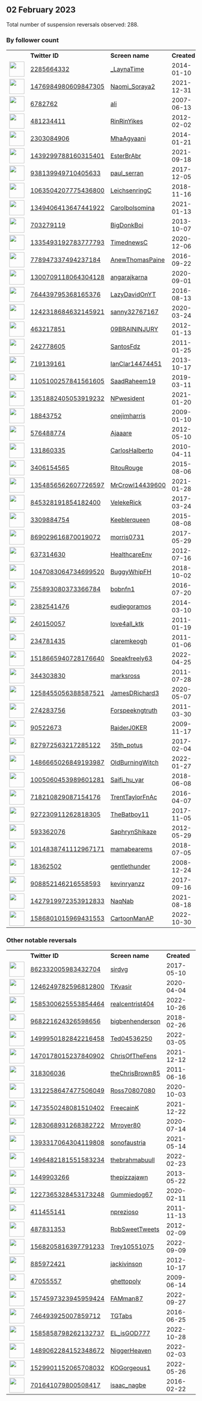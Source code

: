 
## 02 February 2023
Total number of suspension reversals observed: 288.

### By follower count
<table><tr><th></th><th align="left">Twitter ID</th><th align="left">Screen name</th>
<th align="left">Created</th><th align="left">Status</th><th align="left">Suspended</th><th align="left">Followers</th>
<tr><td><a href="https://pbs.twimg.com/profile_images/1620593273692643328/2BjX4gpP_normal.jpg"><img src="https://pbs.twimg.com/profile_images/1620593273692643328/2BjX4gpP_normal.jpg" width="40px" height="40px" align="center"/></a></td><td><a href="https://twitter.com/intent/user?user_id=2285664332">2285664332</a></td><td><a href="https://twitter.com/_LaynaTime">_LaynaTime</a></td><td>2014-01-10</td><td align="center"></td><td>2023-01-19</td><td>402793</td></tr>
<tr><td><a href="https://pbs.twimg.com/profile_images/1624492045778792453/Xs-lWnED_normal.jpg"><img src="https://pbs.twimg.com/profile_images/1624492045778792453/Xs-lWnED_normal.jpg" width="40px" height="40px" align="center"/></a></td><td><a href="https://twitter.com/intent/user?user_id=1476984980609847305">1476984980609847305</a></td><td><a href="https://twitter.com/Naomi_Soraya2">Naomi_Soraya2</a></td><td>2021-12-31</td><td align="center"></td><td>2023-01-01</td><td>210023</td></tr>
<tr><td><a href="https://pbs.twimg.com/profile_images/1305817044240261121/xWwXL2P3_normal.jpg"><img src="https://pbs.twimg.com/profile_images/1305817044240261121/xWwXL2P3_normal.jpg" width="40px" height="40px" align="center"/></a></td><td><a href="https://twitter.com/intent/user?user_id=6782762">6782762</a></td><td><a href="https://twitter.com/ali">ali</a></td><td>2007-06-13</td><td align="center">🚫</td><td>2023-01-25</td><td>173031</td></tr>
<tr><td><a href="https://pbs.twimg.com/profile_images/1639793593648021506/ub3xSLZk_normal.jpg"><img src="https://pbs.twimg.com/profile_images/1639793593648021506/ub3xSLZk_normal.jpg" width="40px" height="40px" align="center"/></a></td><td><a href="https://twitter.com/intent/user?user_id=481234411">481234411</a></td><td><a href="https://twitter.com/RinRinYikes">RinRinYikes</a></td><td>2012-02-02</td><td align="center"></td><td>2022-12-31</td><td>91996</td></tr>
<tr><td><a href="https://pbs.twimg.com/profile_images/1633741176212946944/5onxIcRf_normal.jpg"><img src="https://pbs.twimg.com/profile_images/1633741176212946944/5onxIcRf_normal.jpg" width="40px" height="40px" align="center"/></a></td><td><a href="https://twitter.com/intent/user?user_id=2303084906">2303084906</a></td><td><a href="https://twitter.com/MhaAgyaani">MhaAgyaani</a></td><td>2014-01-21</td><td align="center"></td><td>2022-07-20</td><td>37732</td></tr>
<tr><td><a href="https://pbs.twimg.com/profile_images/1524555658456182786/ihrTLnDP_normal.jpg"><img src="https://pbs.twimg.com/profile_images/1524555658456182786/ihrTLnDP_normal.jpg" width="40px" height="40px" align="center"/></a></td><td><a href="https://twitter.com/intent/user?user_id=1439299788160315401">1439299788160315401</a></td><td><a href="https://twitter.com/EsterBrAbr">EsterBrAbr</a></td><td>2021-09-18</td><td align="center"></td><td>2022-07-22</td><td>29997</td></tr>
<tr><td><a href="https://pbs.twimg.com/profile_images/1621076493311918080/bVlssH8Z_normal.jpg"><img src="https://pbs.twimg.com/profile_images/1621076493311918080/bVlssH8Z_normal.jpg" width="40px" height="40px" align="center"/></a></td><td><a href="https://twitter.com/intent/user?user_id=938139949710405633">938139949710405633</a></td><td><a href="https://twitter.com/paul_serran">paul_serran</a></td><td>2017-12-05</td><td align="center"></td><td></td><td>29195</td></tr>
<tr><td><a href="https://pbs.twimg.com/profile_images/1532718946570346496/Edgof983_normal.jpg"><img src="https://pbs.twimg.com/profile_images/1532718946570346496/Edgof983_normal.jpg" width="40px" height="40px" align="center"/></a></td><td><a href="https://twitter.com/intent/user?user_id=1063504207775436800">1063504207775436800</a></td><td><a href="https://twitter.com/LeichsenringC">LeichsenringC</a></td><td>2018-11-16</td><td align="center"></td><td>2022-07-23</td><td>26847</td></tr>
<tr><td><a href="https://pbs.twimg.com/profile_images/1647559734445088768/iyH_qF2U_normal.jpg"><img src="https://pbs.twimg.com/profile_images/1647559734445088768/iyH_qF2U_normal.jpg" width="40px" height="40px" align="center"/></a></td><td><a href="https://twitter.com/intent/user?user_id=1349406413647441922">1349406413647441922</a></td><td><a href="https://twitter.com/Carolbolsomina">Carolbolsomina</a></td><td>2021-01-13</td><td align="center"></td><td>2022-11-09</td><td>23537</td></tr>
<tr><td><a href="https://pbs.twimg.com/profile_images/1648191000915877888/OQXCRH1m_normal.jpg"><img src="https://pbs.twimg.com/profile_images/1648191000915877888/OQXCRH1m_normal.jpg" width="40px" height="40px" align="center"/></a></td><td><a href="https://twitter.com/intent/user?user_id=703279119">703279119</a></td><td><a href="https://twitter.com/BigDonkBoi">BigDonkBoi</a></td><td>2013-10-07</td><td align="center"></td><td>2022-11-20</td><td>7132</td></tr>
<tr><td><a href="https://pbs.twimg.com/profile_images/1335495666903121920/Y8rQ6v9R_normal.jpg"><img src="https://pbs.twimg.com/profile_images/1335495666903121920/Y8rQ6v9R_normal.jpg" width="40px" height="40px" align="center"/></a></td><td><a href="https://twitter.com/intent/user?user_id=1335493192783777793">1335493192783777793</a></td><td><a href="https://twitter.com/TimednewsC">TimednewsC</a></td><td>2020-12-06</td><td align="center"></td><td>2023-01-19</td><td>6106</td></tr>
<tr><td><a href="https://pbs.twimg.com/profile_images/778957429778292736/VEe6DHY9_normal.jpg"><img src="https://pbs.twimg.com/profile_images/778957429778292736/VEe6DHY9_normal.jpg" width="40px" height="40px" align="center"/></a></td><td><a href="https://twitter.com/intent/user?user_id=778947337494237184">778947337494237184</a></td><td><a href="https://twitter.com/AnewThomasPaine">AnewThomasPaine</a></td><td>2016-09-22</td><td align="center"></td><td></td><td>6030</td></tr>
<tr><td><a href="https://pbs.twimg.com/profile_images/1645637566065156096/EpbTIu-K_normal.jpg"><img src="https://pbs.twimg.com/profile_images/1645637566065156096/EpbTIu-K_normal.jpg" width="40px" height="40px" align="center"/></a></td><td><a href="https://twitter.com/intent/user?user_id=1300709118064304128">1300709118064304128</a></td><td><a href="https://twitter.com/angarajkarna">angarajkarna</a></td><td>2020-09-01</td><td align="center"></td><td>2022-11-26</td><td>5809</td></tr>
<tr><td><a href="https://pbs.twimg.com/profile_images/1600336479594610690/32T7bq0B_normal.jpg"><img src="https://pbs.twimg.com/profile_images/1600336479594610690/32T7bq0B_normal.jpg" width="40px" height="40px" align="center"/></a></td><td><a href="https://twitter.com/intent/user?user_id=764439795368165376">764439795368165376</a></td><td><a href="https://twitter.com/LazyDavidOnYT">LazyDavidOnYT</a></td><td>2016-08-13</td><td align="center"></td><td>2023-01-23</td><td>5562</td></tr>
<tr><td><a href="https://pbs.twimg.com/profile_images/1495980204933582849/77PcHgQ4_normal.jpg"><img src="https://pbs.twimg.com/profile_images/1495980204933582849/77PcHgQ4_normal.jpg" width="40px" height="40px" align="center"/></a></td><td><a href="https://twitter.com/intent/user?user_id=1242318684632145921">1242318684632145921</a></td><td><a href="https://twitter.com/sanny32767167">sanny32767167</a></td><td>2020-03-24</td><td align="center"></td><td>2022-11-26</td><td>5385</td></tr>
<tr><td><a href="https://pbs.twimg.com/profile_images/1652034728537497610/d9Byf0wx_normal.jpg"><img src="https://pbs.twimg.com/profile_images/1652034728537497610/d9Byf0wx_normal.jpg" width="40px" height="40px" align="center"/></a></td><td><a href="https://twitter.com/intent/user?user_id=463217851">463217851</a></td><td><a href="https://twitter.com/09BRAININJURY">09BRAININJURY</a></td><td>2012-01-13</td><td align="center"></td><td></td><td>5122</td></tr>
<tr><td><a href="https://pbs.twimg.com/profile_images/1531707032105103361/qa5s3z39_normal.jpg"><img src="https://pbs.twimg.com/profile_images/1531707032105103361/qa5s3z39_normal.jpg" width="40px" height="40px" align="center"/></a></td><td><a href="https://twitter.com/intent/user?user_id=242778605">242778605</a></td><td><a href="https://twitter.com/SantosFdz">SantosFdz</a></td><td>2011-01-25</td><td align="center"></td><td>2022-11-06</td><td>4247</td></tr>
<tr><td><a href="https://pbs.twimg.com/profile_images/1644953685129060352/4K5SdHBe_normal.jpg"><img src="https://pbs.twimg.com/profile_images/1644953685129060352/4K5SdHBe_normal.jpg" width="40px" height="40px" align="center"/></a></td><td><a href="https://twitter.com/intent/user?user_id=719139161">719139161</a></td><td><a href="https://twitter.com/IanClar14474451">IanClar14474451</a></td><td>2013-10-17</td><td align="center"></td><td>2022-11-08</td><td>4247</td></tr>
<tr><td><a href="https://pbs.twimg.com/profile_images/1449753608363380742/xCPeOCRA_normal.jpg"><img src="https://pbs.twimg.com/profile_images/1449753608363380742/xCPeOCRA_normal.jpg" width="40px" height="40px" align="center"/></a></td><td><a href="https://twitter.com/intent/user?user_id=1105100257841561605">1105100257841561605</a></td><td><a href="https://twitter.com/SaadRaheem19">SaadRaheem19</a></td><td>2019-03-11</td><td align="center"></td><td>2022-09-12</td><td>4018</td></tr>
<tr><td><a href="https://pbs.twimg.com/profile_images/1470540525002444804/jL0GmDq3_normal.jpg"><img src="https://pbs.twimg.com/profile_images/1470540525002444804/jL0GmDq3_normal.jpg" width="40px" height="40px" align="center"/></a></td><td><a href="https://twitter.com/intent/user?user_id=1351882405053919232">1351882405053919232</a></td><td><a href="https://twitter.com/NPwesident">NPwesident</a></td><td>2021-01-20</td><td align="center"></td><td>2022-12-28</td><td>4015</td></tr>
<tr><td><a href="https://pbs.twimg.com/profile_images/1623717516072652805/hOY4i_9O_normal.jpg"><img src="https://pbs.twimg.com/profile_images/1623717516072652805/hOY4i_9O_normal.jpg" width="40px" height="40px" align="center"/></a></td><td><a href="https://twitter.com/intent/user?user_id=18843752">18843752</a></td><td><a href="https://twitter.com/onejimharris">onejimharris</a></td><td>2009-01-10</td><td align="center"></td><td></td><td>3931</td></tr>
<tr><td><a href="https://pbs.twimg.com/profile_images/1628495541922414592/QjR5UnOw_normal.jpg"><img src="https://pbs.twimg.com/profile_images/1628495541922414592/QjR5UnOw_normal.jpg" width="40px" height="40px" align="center"/></a></td><td><a href="https://twitter.com/intent/user?user_id=576488774">576488774</a></td><td><a href="https://twitter.com/Ajaaare">Ajaaare</a></td><td>2012-05-10</td><td align="center"></td><td>2023-01-11</td><td>3806</td></tr>
<tr><td><a href="https://pbs.twimg.com/profile_images/1286129368096440321/jUKIUP90_normal.jpg"><img src="https://pbs.twimg.com/profile_images/1286129368096440321/jUKIUP90_normal.jpg" width="40px" height="40px" align="center"/></a></td><td><a href="https://twitter.com/intent/user?user_id=131860335">131860335</a></td><td><a href="https://twitter.com/CarlosHalberto">CarlosHalberto</a></td><td>2010-04-11</td><td align="center"></td><td>2022-12-06</td><td>3739</td></tr>
<tr><td><a href="https://pbs.twimg.com/profile_images/1567536034526777348/BKSQVs4O_normal.jpg"><img src="https://pbs.twimg.com/profile_images/1567536034526777348/BKSQVs4O_normal.jpg" width="40px" height="40px" align="center"/></a></td><td><a href="https://twitter.com/intent/user?user_id=3406154565">3406154565</a></td><td><a href="https://twitter.com/RitouRouge">RitouRouge</a></td><td>2015-08-06</td><td align="center"></td><td>2023-01-11</td><td>3683</td></tr>
<tr><td><a href="https://abs.twimg.com/sticky/default_profile_images/default_profile_normal.png"><img src="https://abs.twimg.com/sticky/default_profile_images/default_profile_normal.png" width="40px" height="40px" align="center"/></a></td><td><a href="https://twitter.com/intent/user?user_id=1354856562607726597">1354856562607726597</a></td><td><a href="https://twitter.com/MrCrowl14439600">MrCrowl14439600</a></td><td>2021-01-28</td><td align="center"></td><td>2022-05-14</td><td>3059</td></tr>
<tr><td><a href="https://pbs.twimg.com/profile_images/1596689405275774978/XDI8cDGe_normal.jpg"><img src="https://pbs.twimg.com/profile_images/1596689405275774978/XDI8cDGe_normal.jpg" width="40px" height="40px" align="center"/></a></td><td><a href="https://twitter.com/intent/user?user_id=845328191854182400">845328191854182400</a></td><td><a href="https://twitter.com/VelekeRick">VelekeRick</a></td><td>2017-03-24</td><td align="center"></td><td>2023-01-11</td><td>3050</td></tr>
<tr><td><a href="https://pbs.twimg.com/profile_images/1621378528200515586/8CI6RvEF_normal.jpg"><img src="https://pbs.twimg.com/profile_images/1621378528200515586/8CI6RvEF_normal.jpg" width="40px" height="40px" align="center"/></a></td><td><a href="https://twitter.com/intent/user?user_id=3309884754">3309884754</a></td><td><a href="https://twitter.com/Keeblerqueen">Keeblerqueen</a></td><td>2015-08-08</td><td align="center"></td><td></td><td>2679</td></tr>
<tr><td><a href="https://pbs.twimg.com/profile_images/1212706595328577540/sTo7i_Ee_normal.jpg"><img src="https://pbs.twimg.com/profile_images/1212706595328577540/sTo7i_Ee_normal.jpg" width="40px" height="40px" align="center"/></a></td><td><a href="https://twitter.com/intent/user?user_id=869029616870019072">869029616870019072</a></td><td><a href="https://twitter.com/morris0731">morris0731</a></td><td>2017-05-29</td><td align="center"></td><td>2023-01-11</td><td>2443</td></tr>
<tr><td><a href="https://pbs.twimg.com/profile_images/1067353500626096128/aOWNeo5T_normal.jpg"><img src="https://pbs.twimg.com/profile_images/1067353500626096128/aOWNeo5T_normal.jpg" width="40px" height="40px" align="center"/></a></td><td><a href="https://twitter.com/intent/user?user_id=637314630">637314630</a></td><td><a href="https://twitter.com/HealthcareEnv">HealthcareEnv</a></td><td>2012-07-16</td><td align="center"></td><td>2023-01-18</td><td>2378</td></tr>
<tr><td><a href="https://pbs.twimg.com/profile_images/1485692285165752321/zNsQMXft_normal.jpg"><img src="https://pbs.twimg.com/profile_images/1485692285165752321/zNsQMXft_normal.jpg" width="40px" height="40px" align="center"/></a></td><td><a href="https://twitter.com/intent/user?user_id=1047083064734699520">1047083064734699520</a></td><td><a href="https://twitter.com/BuggyWhipFH">BuggyWhipFH</a></td><td>2018-10-02</td><td align="center"></td><td>2022-12-25</td><td>2167</td></tr>
<tr><td><a href="https://pbs.twimg.com/profile_images/1621501019279577095/QhHag0eR_normal.jpg"><img src="https://pbs.twimg.com/profile_images/1621501019279577095/QhHag0eR_normal.jpg" width="40px" height="40px" align="center"/></a></td><td><a href="https://twitter.com/intent/user?user_id=755893080373366784">755893080373366784</a></td><td><a href="https://twitter.com/bobnfn1">bobnfn1</a></td><td>2016-07-20</td><td align="center"></td><td></td><td>2123</td></tr>
<tr><td><a href="https://pbs.twimg.com/profile_images/1618196828276539392/cEtXBmQJ_normal.jpg"><img src="https://pbs.twimg.com/profile_images/1618196828276539392/cEtXBmQJ_normal.jpg" width="40px" height="40px" align="center"/></a></td><td><a href="https://twitter.com/intent/user?user_id=2382541476">2382541476</a></td><td><a href="https://twitter.com/eudiegoramos">eudiegoramos</a></td><td>2014-03-10</td><td align="center"></td><td>2022-11-04</td><td>2066</td></tr>
<tr><td><a href="https://pbs.twimg.com/profile_images/1656570324559998978/ePDJ8aT-_normal.jpg"><img src="https://pbs.twimg.com/profile_images/1656570324559998978/ePDJ8aT-_normal.jpg" width="40px" height="40px" align="center"/></a></td><td><a href="https://twitter.com/intent/user?user_id=240150057">240150057</a></td><td><a href="https://twitter.com/love4all_ktk">love4all_ktk</a></td><td>2011-01-19</td><td align="center"></td><td>2023-01-25</td><td>1935</td></tr>
<tr><td><a href="https://pbs.twimg.com/profile_images/670045692308668417/PlSlXg4B_normal.jpg"><img src="https://pbs.twimg.com/profile_images/670045692308668417/PlSlXg4B_normal.jpg" width="40px" height="40px" align="center"/></a></td><td><a href="https://twitter.com/intent/user?user_id=234781435">234781435</a></td><td><a href="https://twitter.com/claremkeogh">claremkeogh</a></td><td>2011-01-06</td><td align="center"></td><td>2022-12-05</td><td>1803</td></tr>
<tr><td><a href="https://pbs.twimg.com/profile_images/1627707613335912452/LQ6QwcfD_normal.jpg"><img src="https://pbs.twimg.com/profile_images/1627707613335912452/LQ6QwcfD_normal.jpg" width="40px" height="40px" align="center"/></a></td><td><a href="https://twitter.com/intent/user?user_id=1518665940728176640">1518665940728176640</a></td><td><a href="https://twitter.com/Speakfreely63">Speakfreely63</a></td><td>2022-04-25</td><td align="center">🚫</td><td>2022-11-24</td><td>1801</td></tr>
<tr><td><a href="https://pbs.twimg.com/profile_images/935579976262406147/E-lpUKrr_normal.jpg"><img src="https://pbs.twimg.com/profile_images/935579976262406147/E-lpUKrr_normal.jpg" width="40px" height="40px" align="center"/></a></td><td><a href="https://twitter.com/intent/user?user_id=344303830">344303830</a></td><td><a href="https://twitter.com/marksross">marksross</a></td><td>2011-07-28</td><td align="center"></td><td>2022-11-04</td><td>1748</td></tr>
<tr><td><a href="https://pbs.twimg.com/profile_images/1424804141763805189/i6Ji7jRC_normal.jpg"><img src="https://pbs.twimg.com/profile_images/1424804141763805189/i6Ji7jRC_normal.jpg" width="40px" height="40px" align="center"/></a></td><td><a href="https://twitter.com/intent/user?user_id=1258455056388587521">1258455056388587521</a></td><td><a href="https://twitter.com/JamesDRichard3">JamesDRichard3</a></td><td>2020-05-07</td><td align="center"></td><td>2022-12-09</td><td>1718</td></tr>
<tr><td><a href="https://pbs.twimg.com/profile_images/1000385927204585474/TyPNxy5T_normal.jpg"><img src="https://pbs.twimg.com/profile_images/1000385927204585474/TyPNxy5T_normal.jpg" width="40px" height="40px" align="center"/></a></td><td><a href="https://twitter.com/intent/user?user_id=274283756">274283756</a></td><td><a href="https://twitter.com/Forspeekngtruth">Forspeekngtruth</a></td><td>2011-03-30</td><td align="center"></td><td></td><td>1672</td></tr>
<tr><td><a href="https://pbs.twimg.com/profile_images/1598060871007494144/VGQQgKiR_normal.jpg"><img src="https://pbs.twimg.com/profile_images/1598060871007494144/VGQQgKiR_normal.jpg" width="40px" height="40px" align="center"/></a></td><td><a href="https://twitter.com/intent/user?user_id=90522673">90522673</a></td><td><a href="https://twitter.com/RaiderJ0KER">RaiderJ0KER</a></td><td>2009-11-17</td><td align="center"></td><td>2023-01-09</td><td>1566</td></tr>
<tr><td><a href="https://pbs.twimg.com/profile_images/1619148880666394625/0V2B374V_normal.jpg"><img src="https://pbs.twimg.com/profile_images/1619148880666394625/0V2B374V_normal.jpg" width="40px" height="40px" align="center"/></a></td><td><a href="https://twitter.com/intent/user?user_id=827972563217285122">827972563217285122</a></td><td><a href="https://twitter.com/35th_potus">35th_potus</a></td><td>2017-02-04</td><td align="center"></td><td>2022-11-25</td><td>1427</td></tr>
<tr><td><a href="https://pbs.twimg.com/profile_images/1524484943325405185/ONRj7ell_normal.jpg"><img src="https://pbs.twimg.com/profile_images/1524484943325405185/ONRj7ell_normal.jpg" width="40px" height="40px" align="center"/></a></td><td><a href="https://twitter.com/intent/user?user_id=1486665026849193987">1486665026849193987</a></td><td><a href="https://twitter.com/OldBurningWitch">OldBurningWitch</a></td><td>2022-01-27</td><td align="center"></td><td>2022-08-13</td><td>1377</td></tr>
<tr><td><a href="https://pbs.twimg.com/profile_images/1589209120586047488/UaPNIiK2_normal.jpg"><img src="https://pbs.twimg.com/profile_images/1589209120586047488/UaPNIiK2_normal.jpg" width="40px" height="40px" align="center"/></a></td><td><a href="https://twitter.com/intent/user?user_id=1005060453989601281">1005060453989601281</a></td><td><a href="https://twitter.com/Saifi_hu_yar">Saifi_hu_yar</a></td><td>2018-06-08</td><td align="center"></td><td>2023-01-14</td><td>1299</td></tr>
<tr><td><a href="https://pbs.twimg.com/profile_images/1655375616227835904/GxeXdqfn_normal.jpg"><img src="https://pbs.twimg.com/profile_images/1655375616227835904/GxeXdqfn_normal.jpg" width="40px" height="40px" align="center"/></a></td><td><a href="https://twitter.com/intent/user?user_id=718210829087154176">718210829087154176</a></td><td><a href="https://twitter.com/TrentTaylorFnAc">TrentTaylorFnAc</a></td><td>2016-04-07</td><td align="center"></td><td>2022-12-29</td><td>1279</td></tr>
<tr><td><a href="https://pbs.twimg.com/profile_images/1576968736032149508/YJkNq3EH_normal.jpg"><img src="https://pbs.twimg.com/profile_images/1576968736032149508/YJkNq3EH_normal.jpg" width="40px" height="40px" align="center"/></a></td><td><a href="https://twitter.com/intent/user?user_id=927230911262818305">927230911262818305</a></td><td><a href="https://twitter.com/TheBatboy11">TheBatboy11</a></td><td>2017-11-05</td><td align="center"></td><td>2023-01-28</td><td>1279</td></tr>
<tr><td><a href="https://pbs.twimg.com/profile_images/1532838914087608320/1bfwI6Iw_normal.jpg"><img src="https://pbs.twimg.com/profile_images/1532838914087608320/1bfwI6Iw_normal.jpg" width="40px" height="40px" align="center"/></a></td><td><a href="https://twitter.com/intent/user?user_id=593362076">593362076</a></td><td><a href="https://twitter.com/SaphrynShikaze">SaphrynShikaze</a></td><td>2012-05-29</td><td align="center"></td><td>2023-01-27</td><td>1264</td></tr>
<tr><td><a href="https://pbs.twimg.com/profile_images/1530571053814239234/sgze3Fe5_normal.jpg"><img src="https://pbs.twimg.com/profile_images/1530571053814239234/sgze3Fe5_normal.jpg" width="40px" height="40px" align="center"/></a></td><td><a href="https://twitter.com/intent/user?user_id=1014838741112967171">1014838741112967171</a></td><td><a href="https://twitter.com/mamabearems">mamabearems</a></td><td>2018-07-05</td><td align="center"></td><td>2022-10-11</td><td>1258</td></tr>
<tr><td><a href="https://pbs.twimg.com/profile_images/1170682591009234944/PoxTcEro_normal.jpg"><img src="https://pbs.twimg.com/profile_images/1170682591009234944/PoxTcEro_normal.jpg" width="40px" height="40px" align="center"/></a></td><td><a href="https://twitter.com/intent/user?user_id=18362502">18362502</a></td><td><a href="https://twitter.com/gentlethunder">gentlethunder</a></td><td>2008-12-24</td><td align="center"></td><td></td><td>1218</td></tr>
<tr><td><a href="https://pbs.twimg.com/profile_images/1529637113549008896/vAH26oYw_normal.jpg"><img src="https://pbs.twimg.com/profile_images/1529637113549008896/vAH26oYw_normal.jpg" width="40px" height="40px" align="center"/></a></td><td><a href="https://twitter.com/intent/user?user_id=908852146216558593">908852146216558593</a></td><td><a href="https://twitter.com/kevinryanzz">kevinryanzz</a></td><td>2017-09-16</td><td align="center">🚫</td><td>2022-12-27</td><td>1218</td></tr>
<tr><td><a href="https://pbs.twimg.com/profile_images/1502214302639476740/jjffNZxT_normal.jpg"><img src="https://pbs.twimg.com/profile_images/1502214302639476740/jjffNZxT_normal.jpg" width="40px" height="40px" align="center"/></a></td><td><a href="https://twitter.com/intent/user?user_id=1427919972353912833">1427919972353912833</a></td><td><a href="https://twitter.com/NaqNab">NaqNab</a></td><td>2021-08-18</td><td align="center"></td><td>2022-11-17</td><td>1202</td></tr>
<tr><td><a href="https://pbs.twimg.com/profile_images/1586801178737795074/ZeC-x2jB_normal.jpg"><img src="https://pbs.twimg.com/profile_images/1586801178737795074/ZeC-x2jB_normal.jpg" width="40px" height="40px" align="center"/></a></td><td><a href="https://twitter.com/intent/user?user_id=1586801015969431553">1586801015969431553</a></td><td><a href="https://twitter.com/CartoonManAP">CartoonManAP</a></td><td>2022-10-30</td><td align="center">🚫</td><td>2023-01-29</td><td>1193</td></tr>
</table>

### Other notable reversals
<table><tr><th></th><th align="left">Twitter ID</th><th align="left">Screen name</th>
<th align="left">Created</th><th align="left">Status</th><th align="left">Suspended</th><th align="left">Followers</th>
<tr><td><a href="https://pbs.twimg.com/profile_images/1635509476391362562/iCSmHyMZ_normal.jpg"><img src="https://pbs.twimg.com/profile_images/1635509476391362562/iCSmHyMZ_normal.jpg" width="40px" height="40px" align="center"/></a></td><td><a href="https://twitter.com/intent/user?user_id=862332005983432704">862332005983432704</a></td><td><a href="https://twitter.com/sirdvg">sirdvg</a></td><td>2017-05-10</td><td align="center"></td><td>2022-12-07</td><td>421</td></tr>
<tr><td><a href="https://pbs.twimg.com/profile_images/1270744423287193600/07dZkXPh_normal.jpg"><img src="https://pbs.twimg.com/profile_images/1270744423287193600/07dZkXPh_normal.jpg" width="40px" height="40px" align="center"/></a></td><td><a href="https://twitter.com/intent/user?user_id=1246249782596812800">1246249782596812800</a></td><td><a href="https://twitter.com/TKvasir">TKvasir</a></td><td>2020-04-04</td><td align="center"></td><td>2023-01-30</td><td>106</td></tr>
<tr><td><a href="https://pbs.twimg.com/profile_images/1600761656996466688/WzDYpHwa_normal.jpg"><img src="https://pbs.twimg.com/profile_images/1600761656996466688/WzDYpHwa_normal.jpg" width="40px" height="40px" align="center"/></a></td><td><a href="https://twitter.com/intent/user?user_id=1585300625553854464">1585300625553854464</a></td><td><a href="https://twitter.com/realcentrist404">realcentrist404</a></td><td>2022-10-26</td><td align="center"></td><td>2022-12-21</td><td>435</td></tr>
<tr><td><a href="https://pbs.twimg.com/profile_images/1656903431963959298/amlqO-Gl_normal.jpg"><img src="https://pbs.twimg.com/profile_images/1656903431963959298/amlqO-Gl_normal.jpg" width="40px" height="40px" align="center"/></a></td><td><a href="https://twitter.com/intent/user?user_id=968221624326598656">968221624326598656</a></td><td><a href="https://twitter.com/bigbenhenderson">bigbenhenderson</a></td><td>2018-02-26</td><td align="center">🔒</td><td>2022-12-27</td><td>1053</td></tr>
<tr><td><a href="https://pbs.twimg.com/profile_images/1557156541735788544/7wHWKKPD_normal.jpg"><img src="https://pbs.twimg.com/profile_images/1557156541735788544/7wHWKKPD_normal.jpg" width="40px" height="40px" align="center"/></a></td><td><a href="https://twitter.com/intent/user?user_id=1499950182842216458">1499950182842216458</a></td><td><a href="https://twitter.com/Ted04536250">Ted04536250</a></td><td>2022-03-05</td><td align="center"></td><td>2022-10-27</td><td>470</td></tr>
<tr><td><a href="https://pbs.twimg.com/profile_images/1484255254841602055/J4ZX0GNH_normal.jpg"><img src="https://pbs.twimg.com/profile_images/1484255254841602055/J4ZX0GNH_normal.jpg" width="40px" height="40px" align="center"/></a></td><td><a href="https://twitter.com/intent/user?user_id=1470178015237840902">1470178015237840902</a></td><td><a href="https://twitter.com/ChrisOfTheFens">ChrisOfTheFens</a></td><td>2021-12-12</td><td align="center"></td><td>2023-01-15</td><td>111</td></tr>
<tr><td><a href="https://pbs.twimg.com/profile_images/1449861842231250959/YekqLRBv_normal.jpg"><img src="https://pbs.twimg.com/profile_images/1449861842231250959/YekqLRBv_normal.jpg" width="40px" height="40px" align="center"/></a></td><td><a href="https://twitter.com/intent/user?user_id=318306036">318306036</a></td><td><a href="https://twitter.com/theChrisBrown85">theChrisBrown85</a></td><td>2011-06-16</td><td align="center"></td><td>2023-01-17</td><td>305</td></tr>
<tr><td><a href="https://pbs.twimg.com/profile_images/1629753091980681217/ewlsUaCf_normal.jpg"><img src="https://pbs.twimg.com/profile_images/1629753091980681217/ewlsUaCf_normal.jpg" width="40px" height="40px" align="center"/></a></td><td><a href="https://twitter.com/intent/user?user_id=1312258647477506049">1312258647477506049</a></td><td><a href="https://twitter.com/Ross70807080">Ross70807080</a></td><td>2020-10-03</td><td align="center">🚫</td><td>2023-01-04</td><td>369</td></tr>
<tr><td><a href="https://pbs.twimg.com/profile_images/1569643687382253575/G0PfKppn_normal.jpg"><img src="https://pbs.twimg.com/profile_images/1569643687382253575/G0PfKppn_normal.jpg" width="40px" height="40px" align="center"/></a></td><td><a href="https://twitter.com/intent/user?user_id=1473550248081510402">1473550248081510402</a></td><td><a href="https://twitter.com/FreecainK">FreecainK</a></td><td>2021-12-22</td><td align="center"></td><td>2022-12-25</td><td>75</td></tr>
<tr><td><a href="https://pbs.twimg.com/profile_images/1283069736876740609/V3xhXt-a_normal.jpg"><img src="https://pbs.twimg.com/profile_images/1283069736876740609/V3xhXt-a_normal.jpg" width="40px" height="40px" align="center"/></a></td><td><a href="https://twitter.com/intent/user?user_id=1283068931268382722">1283068931268382722</a></td><td><a href="https://twitter.com/Mrroyer80">Mrroyer80</a></td><td>2020-07-14</td><td align="center"></td><td>2022-12-29</td><td>38</td></tr>
<tr><td><a href="https://pbs.twimg.com/profile_images/1393318609452158978/HllZv4VO_normal.jpg"><img src="https://pbs.twimg.com/profile_images/1393318609452158978/HllZv4VO_normal.jpg" width="40px" height="40px" align="center"/></a></td><td><a href="https://twitter.com/intent/user?user_id=1393317064304119808">1393317064304119808</a></td><td><a href="https://twitter.com/sonofaustria">sonofaustria</a></td><td>2021-05-14</td><td align="center"></td><td>2022-12-24</td><td>296</td></tr>
<tr><td><a href="https://pbs.twimg.com/profile_images/1590142181527810048/NV2ZCcpy_normal.jpg"><img src="https://pbs.twimg.com/profile_images/1590142181527810048/NV2ZCcpy_normal.jpg" width="40px" height="40px" align="center"/></a></td><td><a href="https://twitter.com/intent/user?user_id=1496482181551583234">1496482181551583234</a></td><td><a href="https://twitter.com/thebrahmabuull">thebrahmabuull</a></td><td>2022-02-23</td><td align="center"></td><td>2022-12-01</td><td>203</td></tr>
<tr><td><a href="https://pbs.twimg.com/profile_images/1648486988847390722/fb5jDvBO_normal.jpg"><img src="https://pbs.twimg.com/profile_images/1648486988847390722/fb5jDvBO_normal.jpg" width="40px" height="40px" align="center"/></a></td><td><a href="https://twitter.com/intent/user?user_id=1449903266">1449903266</a></td><td><a href="https://twitter.com/thepizzajawn">thepizzajawn</a></td><td>2013-05-22</td><td align="center"></td><td>2022-12-24</td><td>388</td></tr>
<tr><td><a href="https://abs.twimg.com/sticky/default_profile_images/default_profile_normal.png"><img src="https://abs.twimg.com/sticky/default_profile_images/default_profile_normal.png" width="40px" height="40px" align="center"/></a></td><td><a href="https://twitter.com/intent/user?user_id=1227365328453173248">1227365328453173248</a></td><td><a href="https://twitter.com/Gummiedog67">Gummiedog67</a></td><td>2020-02-11</td><td align="center"></td><td>2023-01-04</td><td>679</td></tr>
<tr><td><a href="https://pbs.twimg.com/profile_images/1626399659638898692/w5yn3TW__normal.jpg"><img src="https://pbs.twimg.com/profile_images/1626399659638898692/w5yn3TW__normal.jpg" width="40px" height="40px" align="center"/></a></td><td><a href="https://twitter.com/intent/user?user_id=411455141">411455141</a></td><td><a href="https://twitter.com/nprezioso">nprezioso</a></td><td>2011-11-13</td><td align="center">🔒</td><td>2023-01-18</td><td>1</td></tr>
<tr><td><a href="https://pbs.twimg.com/profile_images/1571215091831275522/cJcvLW6O_normal.jpg"><img src="https://pbs.twimg.com/profile_images/1571215091831275522/cJcvLW6O_normal.jpg" width="40px" height="40px" align="center"/></a></td><td><a href="https://twitter.com/intent/user?user_id=487831353">487831353</a></td><td><a href="https://twitter.com/RobSweetTweets">RobSweetTweets</a></td><td>2012-02-09</td><td align="center"></td><td>2022-12-16</td><td>160</td></tr>
<tr><td><a href="https://pbs.twimg.com/profile_images/1568446695637241856/13g4Olak_normal.jpg"><img src="https://pbs.twimg.com/profile_images/1568446695637241856/13g4Olak_normal.jpg" width="40px" height="40px" align="center"/></a></td><td><a href="https://twitter.com/intent/user?user_id=1568205816397791233">1568205816397791233</a></td><td><a href="https://twitter.com/Trey10551075">Trey10551075</a></td><td>2022-09-09</td><td align="center"></td><td>2023-01-20</td><td>287</td></tr>
<tr><td><a href="https://pbs.twimg.com/profile_images/783091280070844416/A2z3MAFM_normal.jpg"><img src="https://pbs.twimg.com/profile_images/783091280070844416/A2z3MAFM_normal.jpg" width="40px" height="40px" align="center"/></a></td><td><a href="https://twitter.com/intent/user?user_id=885972421">885972421</a></td><td><a href="https://twitter.com/jackivinson">jackivinson</a></td><td>2012-10-17</td><td align="center"></td><td>2022-11-22</td><td>1007</td></tr>
<tr><td><a href="https://pbs.twimg.com/profile_images/308520498/maximghetto_normal.jpg"><img src="https://pbs.twimg.com/profile_images/308520498/maximghetto_normal.jpg" width="40px" height="40px" align="center"/></a></td><td><a href="https://twitter.com/intent/user?user_id=47055557">47055557</a></td><td><a href="https://twitter.com/ghettopoly">ghettopoly</a></td><td>2009-06-14</td><td align="center"></td><td>2022-12-31</td><td>54</td></tr>
<tr><td><a href="https://pbs.twimg.com/profile_images/1648918916960247810/pBO6yge8_normal.jpg"><img src="https://pbs.twimg.com/profile_images/1648918916960247810/pBO6yge8_normal.jpg" width="40px" height="40px" align="center"/></a></td><td><a href="https://twitter.com/intent/user?user_id=1574597323945959424">1574597323945959424</a></td><td><a href="https://twitter.com/FAMman87">FAMman87</a></td><td>2022-09-27</td><td align="center"></td><td>2023-01-28</td><td>220</td></tr>
<tr><td><a href="https://pbs.twimg.com/profile_images/1031636267895803904/re33XICU_normal.jpg"><img src="https://pbs.twimg.com/profile_images/1031636267895803904/re33XICU_normal.jpg" width="40px" height="40px" align="center"/></a></td><td><a href="https://twitter.com/intent/user?user_id=746493925007859712">746493925007859712</a></td><td><a href="https://twitter.com/TGTabs">TGTabs</a></td><td>2016-06-25</td><td align="center"></td><td>2023-01-19</td><td>68</td></tr>
<tr><td><a href="https://pbs.twimg.com/profile_images/1585859204853764098/VZodI44h_normal.jpg"><img src="https://pbs.twimg.com/profile_images/1585859204853764098/VZodI44h_normal.jpg" width="40px" height="40px" align="center"/></a></td><td><a href="https://twitter.com/intent/user?user_id=1585858798262132737">1585858798262132737</a></td><td><a href="https://twitter.com/EL_isGOD777">EL_isGOD777</a></td><td>2022-10-28</td><td align="center"></td><td>2023-01-10</td><td>270</td></tr>
<tr><td><a href="https://pbs.twimg.com/profile_images/1489062460321517570/LZm13p5H_normal.jpg"><img src="https://pbs.twimg.com/profile_images/1489062460321517570/LZm13p5H_normal.jpg" width="40px" height="40px" align="center"/></a></td><td><a href="https://twitter.com/intent/user?user_id=1489062284152348672">1489062284152348672</a></td><td><a href="https://twitter.com/NiggerHeaven">NiggerHeaven</a></td><td>2022-02-03</td><td align="center"></td><td>2022-12-10</td><td>50</td></tr>
<tr><td><a href="https://pbs.twimg.com/profile_images/1610057131520139265/-dJcwkTj_normal.jpg"><img src="https://pbs.twimg.com/profile_images/1610057131520139265/-dJcwkTj_normal.jpg" width="40px" height="40px" align="center"/></a></td><td><a href="https://twitter.com/intent/user?user_id=1529901152065708032">1529901152065708032</a></td><td><a href="https://twitter.com/KOGorgeous1">KOGorgeous1</a></td><td>2022-05-26</td><td align="center"></td><td>2023-01-08</td><td>78</td></tr>
<tr><td><a href="https://pbs.twimg.com/profile_images/1501470699277275136/L6H2HI8y_normal.jpg"><img src="https://pbs.twimg.com/profile_images/1501470699277275136/L6H2HI8y_normal.jpg" width="40px" height="40px" align="center"/></a></td><td><a href="https://twitter.com/intent/user?user_id=701641079800508417">701641079800508417</a></td><td><a href="https://twitter.com/isaac_nagbe">isaac_nagbe</a></td><td>2016-02-22</td><td align="center"></td><td>2023-01-13</td><td>140</td></tr>
</table>

